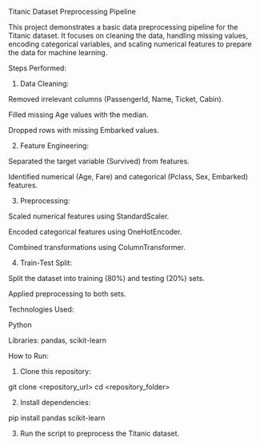 Titanic Dataset Preprocessing Pipeline

This project demonstrates a basic data preprocessing pipeline for the Titanic dataset. It focuses on cleaning the data, handling missing values, encoding categorical variables, and scaling numerical features to prepare the data for machine learning.

Steps Performed:

1. Data Cleaning:

Removed irrelevant columns (PassengerId, Name, Ticket, Cabin).

Filled missing Age values with the median.

Dropped rows with missing Embarked values.



2. Feature Engineering:

Separated the target variable (Survived) from features.

Identified numerical (Age, Fare) and categorical (Pclass, Sex, Embarked) features.



3. Preprocessing:

Scaled numerical features using StandardScaler.

Encoded categorical features using OneHotEncoder.

Combined transformations using ColumnTransformer.



4. Train-Test Split:

Split the dataset into training (80%) and testing (20%) sets.

Applied preprocessing to both sets.



Technologies Used:

Python

Libraries: pandas, scikit-learn



How to Run:

1. Clone this repository:

git clone <repository_url>
cd <repository_folder>


2. Install dependencies:

pip install pandas scikit-learn


3. Run the script to preprocess the Titanic dataset.
